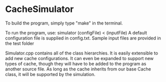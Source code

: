 CacheSimulator
==============
To build the program, simply type "make" in the terminal.

To run the program, use: simulator (configFile) < (inputFile)
A default configuration file is supplied in config.txt. Sample input files are provided in the test folder

Simulator.cpp contains all of the class hierarchies. It is easily extensible to add new cache configurations. 
It can even be expanded to support new types of cache, though they will have to be added to the program as another source file. As long as the cache inherits from our base Cache class, it will be supported by the simulation.

